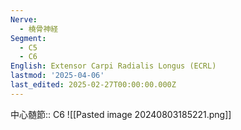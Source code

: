 ```yaml
---
Nerve:
  - 橈骨神経
Segment:
  - C5
  - C6
English: Extensor Carpi Radialis Longus (ECRL)
lastmod: '2025-04-06'
last_edited: 2025-02-27T00:00:00.000Z
---
```


中心髄節:: C6
![[Pasted image 20240803185221.png]]
